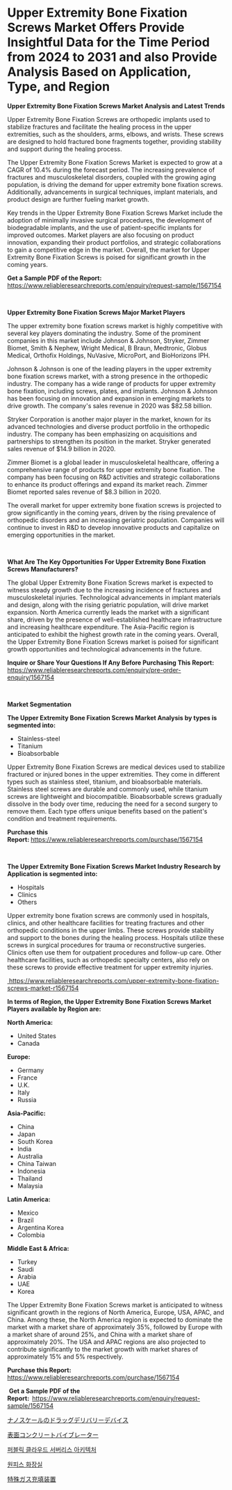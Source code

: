 <p><h1>Upper Extremity Bone Fixation Screws Market Offers Provide Insightful Data for the Time Period from 2024 to 2031 and also Provide Analysis Based on Application, Type, and Region</h1></p><p><strong>Upper Extremity Bone Fixation Screws Market Analysis and Latest Trends</strong></p>
<p><p>Upper Extremity Bone Fixation Screws are orthopedic implants used to stabilize fractures and facilitate the healing process in the upper extremities, such as the shoulders, arms, elbows, and wrists. These screws are designed to hold fractured bone fragments together, providing stability and support during the healing process.</p><p>The Upper Extremity Bone Fixation Screws Market is expected to grow at a CAGR of 10.4% during the forecast period. The increasing prevalence of fractures and musculoskeletal disorders, coupled with the growing aging population, is driving the demand for upper extremity bone fixation screws. Additionally, advancements in surgical techniques, implant materials, and product design are further fueling market growth.</p><p>Key trends in the Upper Extremity Bone Fixation Screws Market include the adoption of minimally invasive surgical procedures, the development of biodegradable implants, and the use of patient-specific implants for improved outcomes. Market players are also focusing on product innovation, expanding their product portfolios, and strategic collaborations to gain a competitive edge in the market. Overall, the market for Upper Extremity Bone Fixation Screws is poised for significant growth in the coming years.</p></p>
<p><strong>Get a Sample PDF of the Report:&nbsp;</strong> <a href="https://www.reliableresearchreports.com/enquiry/request-sample/1567154">https://www.reliableresearchreports.com/enquiry/request-sample/1567154</a></p>
<p>&nbsp;</p>
<p><strong>Upper Extremity Bone Fixation Screws Major Market Players</strong></p>
<p><p>The upper extremity bone fixation screws market is highly competitive with several key players dominating the industry. Some of the prominent companies in this market include Johnson & Johnson, Stryker, Zimmer Biomet, Smith & Nephew, Wright Medical, B Braun, Medtronic, Globus Medical, Orthofix Holdings, NuVasive, MicroPort, and BioHorizons IPH.</p><p>Johnson & Johnson is one of the leading players in the upper extremity bone fixation screws market, with a strong presence in the orthopedic industry. The company has a wide range of products for upper extremity bone fixation, including screws, plates, and implants. Johnson & Johnson has been focusing on innovation and expansion in emerging markets to drive growth. The company's sales revenue in 2020 was $82.58 billion.</p><p>Stryker Corporation is another major player in the market, known for its advanced technologies and diverse product portfolio in the orthopedic industry. The company has been emphasizing on acquisitions and partnerships to strengthen its position in the market. Stryker generated sales revenue of $14.9 billion in 2020.</p><p>Zimmer Biomet is a global leader in musculoskeletal healthcare, offering a comprehensive range of products for upper extremity bone fixation. The company has been focusing on R&D activities and strategic collaborations to enhance its product offerings and expand its market reach. Zimmer Biomet reported sales revenue of $8.3 billion in 2020.</p><p>The overall market for upper extremity bone fixation screws is projected to grow significantly in the coming years, driven by the rising prevalence of orthopedic disorders and an increasing geriatric population. Companies will continue to invest in R&D to develop innovative products and capitalize on emerging opportunities in the market.</p></p>
<p>&nbsp;</p>
<p><strong>What Are The Key Opportunities For Upper Extremity Bone Fixation Screws Manufacturers?</strong></p>
<p><p>The global Upper Extremity Bone Fixation Screws market is expected to witness steady growth due to the increasing incidence of fractures and musculoskeletal injuries. Technological advancements in implant materials and design, along with the rising geriatric population, will drive market expansion. North America currently leads the market with a significant share, driven by the presence of well-established healthcare infrastructure and increasing healthcare expenditure. The Asia-Pacific region is anticipated to exhibit the highest growth rate in the coming years. Overall, the Upper Extremity Bone Fixation Screws market is poised for significant growth opportunities and technological advancements in the future.</p></p>
<p><strong>Inquire or Share Your Questions If Any Before Purchasing This Report:</strong> <a href="https://www.reliableresearchreports.com/enquiry/pre-order-enquiry/1567154">https://www.reliableresearchreports.com/enquiry/pre-order-enquiry/1567154</a></p>
<p>&nbsp;</p>
<p><strong>Market Segmentation</strong></p>
<p><strong>The Upper Extremity Bone Fixation Screws Market Analysis by types is segmented into:</strong></p>
<p><ul><li>Stainless-steel</li><li>Titanium</li><li>Bioabsorbable</li></ul></p>
<p><p>Upper Extremity Bone Fixation Screws are medical devices used to stabilize fractured or injured bones in the upper extremities. They come in different types such as stainless steel, titanium, and bioabsorbable materials. Stainless steel screws are durable and commonly used, while titanium screws are lightweight and biocompatible. Bioabsorbable screws gradually dissolve in the body over time, reducing the need for a second surgery to remove them. Each type offers unique benefits based on the patient's condition and treatment requirements.</p></p>
<p><strong>Purchase this Report:&nbsp;</strong><a href="https://www.reliableresearchreports.com/purchase/1567154">https://www.reliableresearchreports.com/purchase/1567154</a></p>
<p>&nbsp;</p>
<p><strong>The Upper Extremity Bone Fixation Screws Market Industry Research by Application is segmented into:</strong></p>
<p><ul><li>Hospitals</li><li>Clinics</li><li>Others</li></ul></p>
<p><p>Upper extremity bone fixation screws are commonly used in hospitals, clinics, and other healthcare facilities for treating fractures and other orthopedic conditions in the upper limbs. These screws provide stability and support to the bones during the healing process. Hospitals utilize these screws in surgical procedures for trauma or reconstructive surgeries. Clinics often use them for outpatient procedures and follow-up care. Other healthcare facilities, such as orthopedic specialty centers, also rely on these screws to provide effective treatment for upper extremity injuries.</p></p>
<p><a href="https://www.reliableresearchreports.com/upper-extremity-bone-fixation-screws-market-r1567154">&nbsp;https://www.reliableresearchreports.com/upper-extremity-bone-fixation-screws-market-r1567154</a></p>
<p><strong>In terms of Region, the Upper Extremity Bone Fixation Screws Market Players available by Region are:</strong></p>
<p>
    <p> <strong> North America: </strong>
        <ul>
            <li>United States</li>
            <li>Canada</li>
        </ul>
        </p> 
    <p> <strong> Europe: </strong>
        <ul>
            <li>Germany</li>
            <li>France</li>
            <li>U.K.</li>
            <li>Italy</li>
            <li>Russia</li>
        </ul>
        </p> 
    <p> <strong> Asia-Pacific: </strong>
        <ul>
            <li>China</li>
            <li>Japan</li>
            <li>South Korea</li>
            <li>India</li>
            <li>Australia</li>
            <li>China Taiwan</li>
            <li>Indonesia</li>
            <li>Thailand</li>
            <li>Malaysia</li>
        </ul>
        </p> 
    <p> <strong> Latin America: </strong>
        <ul>
            <li>Mexico</li>
            <li>Brazil</li>
            <li>Argentina Korea</li>
            <li>Colombia</li>
        </ul>
        </p> 
    <p> <strong> Middle East & Africa: </strong>
        <ul>
            <li>Turkey</li>
            <li>Saudi</li>
            <li>Arabia</li>
            <li>UAE</li>
            <li>Korea</li>
        </ul>
    </p>
    </p>
<p><p>The Upper Extremity Bone Fixation Screws market is anticipated to witness significant growth in the regions of North America, Europe, USA, APAC, and China. Among these, the North America region is expected to dominate the market with a market share of approximately 35%, followed by Europe with a market share of around 25%, and China with a market share of approximately 20%. The USA and APAC regions are also projected to contribute significantly to the market growth with market shares of approximately 15% and 5% respectively.</p></p>
<p><strong>Purchase this Report: </strong><a href="https://www.reliableresearchreports.com/purchase/1567154">https://www.reliableresearchreports.com/purchase/1567154</a></p>
<p>&nbsp;<strong>Get a Sample PDF of the Report:&nbsp;&nbsp;</strong><a href="https://www.reliableresearchreports.com/enquiry/request-sample/1567154">https://www.reliableresearchreports.com/enquiry/request-sample/1567154</a></p>
<p><strong></strong></p>
<p><p><a href="https://medium.com/@jasoniller59/%E3%83%8A%E3%83%8E%E3%82%B9%E3%82%B1%E3%83%BC%E3%83%AB%E8%96%AC%E5%89%A4%E9%81%A9%E5%BF%9C%E8%A3%85%E7%BD%AE%E5%B8%82%E5%A0%B4%E8%A6%8F%E6%A8%A1-%E5%B8%82%E5%A0%B4%E5%B1%95%E6%9C%9B%E3%81%A8%E5%B8%82%E5%A0%B4%E4%BA%88%E6%B8%AC-2024%E5%B9%B4%E3%81%8B%E3%82%892031%E5%B9%B4%E3%81%BE%E3%81%A7-0a0ea19acb67">ナノスケールのドラッグデリバリーデバイス</a></p><p><a href="https://medium.com/@jordymiller39/%E8%A1%A8%E9%9D%A2%E6%8C%AF%E5%8B%95%E3%83%99%E3%82%A4%E3%83%96%E3%83%AC%E3%83%BC%E3%82%BF%E5%B8%82%E5%A0%B4-%E3%82%BF%E3%82%A4%E3%83%97-%E5%BF%9C%E7%94%A8-%E3%81%8A%E3%82%88%E3%81%B3%E5%9C%B0%E7%90%86%E3%81%AB%E3%82%88%E3%82%8B%E5%8C%85%E6%8B%AC%E7%9A%84%E8%A9%95%E4%BE%A1-9f7843ce27f2">表面コンクリートバイブレーター</a></p><p><a href="https://medium.com/@monaboyer1926/%EA%B3%B5%EA%B0%9C-%ED%81%B4%EB%9D%BC%EC%9A%B0%EB%93%9C-%EC%84%9C%EB%B2%84%EB%A6%AC%EC%8A%A4-%EC%95%84%ED%82%A4%ED%85%8D%EC%B2%98-%EC%8B%9C%EC%9E%A5-%ED%86%B5%EC%B0%B0-%EC%8B%9C%EC%9E%A5-%EB%8F%99%ED%96%A5-%EC%84%B1%EC%9E%A5-%EC%98%88%EC%B8%A1-2024%EB%85%84%EB%B6%80%ED%84%B0-2031%EB%85%84%EA%B9%8C%EC%A7%80-e695422f0f94">퍼블릭 클라우드 서버리스 아키텍처</a></p><p><a href="https://medium.com/@jewelmohr02/%ED%95%9C-%EA%B0%9C-%EC%84%B8%ED%8A%B8-%EB%B3%80%EA%B8%B0-%EC%8B%9C%EC%9E%A5-%EA%B7%9C%EB%AA%A8-%EB%B0%8F-%EC%8B%9C%EC%9E%A5-%EB%8F%99%ED%96%A5-%EC%99%84%EC%A0%84%ED%95%9C-%EC%82%B0%EC%97%85-%EA%B0%9C%EC%9A%94-2024%EB%85%84%EB%B6%80%ED%84%B0-2031%EB%85%84%EA%B9%8C%EC%A7%80-568056ca169e">원피스 화장실</a></p><p><a href="https://github.com/KenyonJohns/Market-Research-Report-List-1/blob/main/464461191904.md">特殊ガス充填装置</a></p></p>